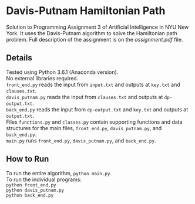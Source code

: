 # Davis-Putnam Hamiltonian Path
Solution to Programming Assignment 3 of Artificial Intelligence in NYU New York. It uses the Davis-Putnam algorithm to solve the Hamiltonian path problem. Full description of the assignment is on the _assignment.pdf_ file.

## Details
Tested using Python 3.6.1 (Anaconda version).\
No external libraries required.\
`front_end.py` reads the input from `input.txt` and outputs at `key.txt` and `clauses.txt`.\
`davis_putnam.py` reads the input from `clauses.txt` and outputs at `dp-output.txt`.\
`back_end.py` reads the input from `dp-output.txt` and `key.txt` and outputs at `output.txt`.\
Files `functions.py` and `classes.py` contain supporting functions and data structures for the main files, `front_end.py`, `davis_putnam.py`, and `back_end.py`.\
`main.py` runs `front_end.py`, `davis_putnam.py`, and `back_end.py`.

## How to Run
To run the entire algorithm, `python main.py`.\
To run the individual programs:\
`python front_end.py`\
`python davis_putnam.py`\
`python back_end.py`
